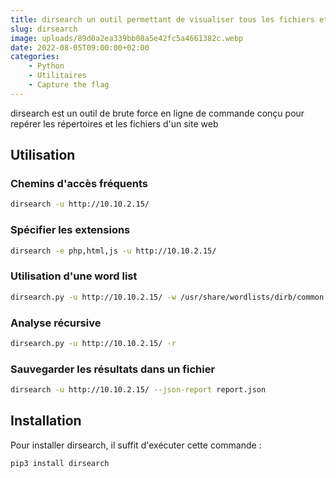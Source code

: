 ```yaml
---
title: dirsearch un outil permettant de visualiser tous les fichiers et répertoires d'un site web
slug: dirsearch
image: uploads/89d0a2ea339bb08a5e42fc5a4661382c.webp
date: 2022-08-05T09:00:00+02:00
categories:
    - Python
    - Utilitaires
    - Capture the flag
---
```


dirsearch est un outil de brute force en ligne de commande conçu pour repérer les répertoires et les fichiers d'un site web

## Utilisation

### Chemins d'accès fréquents

```bash
dirsearch -u http://10.10.2.15/
```

### Spécifier les extensions

```bash
dirsearch -e php,html,js -u http://10.10.2.15/
```

### Utilisation d'une word list

```bash
dirsearch.py -u http://10.10.2.15/ -w /usr/share/wordlists/dirb/common.txt
```

### Analyse récursive

```bash
dirsearch.py -u http://10.10.2.15/ -r
```

### Sauvegarder les résultats dans un fichier

```bash
dirsearch -u http://10.10.2.15/ --json-report report.json
```

## Installation

Pour installer dirsearch, il suffit d'exécuter cette commande :

```bash
pip3 install dirsearch
```
